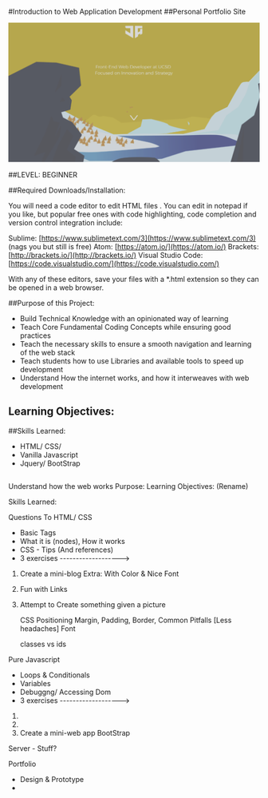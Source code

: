 
#Introduction to Web Application Development
##Personal Portfolio Site

<img src="images/portfolio.png" alt="Portfolio Pic">

##LEVEL: BEGINNER

##Required Downloads/Installation:

You will need a code editor to edit HTML files . You can edit in notepad if you like, but popular free ones with code highlighting, code completion and version control integration include:

Sublime:				[https://www.sublimetext.com/3](https://www.sublimetext.com/3) (nags you but still is free)
Atom: 					[https://atom.io/](https://atom.io/)
Brackets: 				[http://brackets.io/](http://brackets.io/)
Visual Studio Code: 	[https://code.visualstudio.com/](https://code.visualstudio.com/)

With any of these editors, save your files with a *.html extension so they can be opened in a web browser.


##Purpose of this Project:
* Build Technical Knowledge with an opinionated way of learning
* Teach Core Fundamental Coding Concepts while ensuring good practices
* Teach the necessary skills to ensure a smooth navigation and learning of the web stack
* Teach students how to use Libraries and available tools to speed up development
* Understand How the internet works, and how it interweaves with web development

## Learning Objectives:

##Skills Learned:
* HTML/ CSS/ 
* Vanilla Javascript
* Jquery/ BootStrap



## 

Understand how the web works
Purpose:
Learning Objectives:  (Rename)

Skills Learned:


Questions To
HTML/ CSS
- Basic Tags
- What it is (nodes), How it works
- CSS - Tips (And references)
- 3 exercises ------------------->
1. Create a mini-blog
  Extra: With Color & Nice Font
2. Fun with Links
3. Attempt to Create something given a picture

    CSS
      Positioning
      Margin, Padding, Border, Common Pitfalls [Less headaches]
      Font

      classes vs ids



Pure Javascript
- Loops & Conditionals
- Variables
- Debuggng/ Accessing Dom
- 3 exercises ------------------->

1.
2.
3. Create a mini-web app
BootStrap


Server - Stuff?



Portfolio
- Design & Prototype
-
